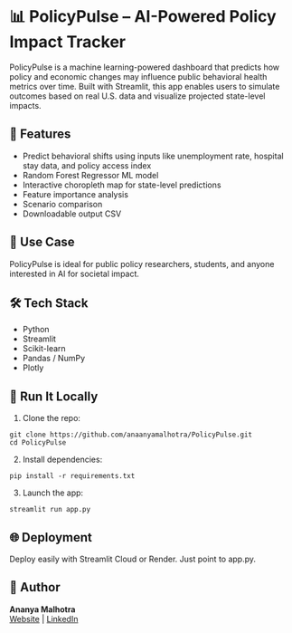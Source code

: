 # 📊 PolicyPulse – AI-Powered Policy Impact Tracker

PolicyPulse is a machine learning-powered dashboard that predicts how policy and economic changes may influence public behavioral health metrics over time. Built with Streamlit, this app enables users to simulate outcomes based on real U.S. data and visualize projected state-level impacts.

## 🚀 Features
- Predict behavioral shifts using inputs like unemployment rate, hospital stay data, and policy access index
- Random Forest Regressor ML model
- Interactive choropleth map for state-level predictions
- Feature importance analysis
- Scenario comparison
- Downloadable output CSV

## 🧠 Use Case
PolicyPulse is ideal for public policy researchers, students, and anyone interested in AI for societal impact.

## 🛠️ Tech Stack
- Python
- Streamlit
- Scikit-learn
- Pandas / NumPy
- Plotly

## 🧪 Run It Locally

1. Clone the repo:
```
git clone https://github.com/anaanyamalhotra/PolicyPulse.git
cd PolicyPulse
```

2. Install dependencies:
```
pip install -r requirements.txt
```

3. Launch the app:
```
streamlit run app.py
```

## 🌐 Deployment
Deploy easily with Streamlit Cloud or Render. Just point to app.py.

## 👤 Author
**Ananya Malhotra**  
[Website](https://www.ananyamalhotra.com) | [LinkedIn](https://www.linkedin.com/in/ananyamalhotra3110)
